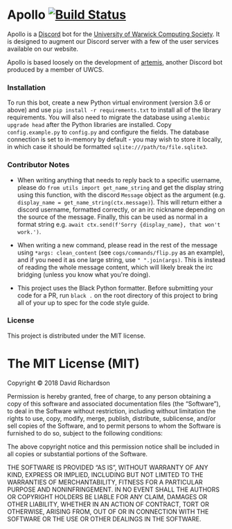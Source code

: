 # Apollo [![Build Status](https://travis-ci.org/UWCS/apollo.svg?branch=master)](https://travis-ci.org/uwcs/apollo)

Apollo is a [Discord](https://discordapp.com/) bot for the [University of Warwick Computing Society](https://uwcs.co.uk).
It is designed to augment our Discord server with a few of the user services available on our website.

Apollo is based loosely on the development of [artemis](https://github.com/rhiannonmichelmore/artemis), another Discord bot produced by a member of UWCS.

### Installation

To run this bot, create a new Python virtual environment (version 3.6 or above) and use `pip install -r requirements.txt` to install all of the library requirements.
You will also need to migrate the database using `alembic upgrade head` after the Python libraries are installed.
Copy `config.example.py` to `config.py` and configure the fields.
The database connection is set to in-memory by default - you may wish to store it locally, in which case it should be formatted `sqlite:///path/to/file.sqlite3`.

### Contributor Notes

* When writing anything that needs to reply back to a specific username, please do `from utils import get_name_string` and get the display string using this function, with the discord `Message` object as the argument (e.g. `display_name = get_name_string(ctx.message)`).
  This will return either a discord username, formatted correctly, or an irc nickname depending on the source of the message.
  Finally, this can be used as normal in a format string e.g. `await ctx.send(f'Sorry {display_name}, that won't work.')`.

* When writing a new command, please read in the rest of the message using `*args: clean_content` (see `cogs/commands/flip.py` as an example), and if you need it as one large string, use `" ".join(args)`.
  This is instead of reading the whole message content, which will likely break the irc bridging (unless you know what you're doing).

* This project uses the Black Python formatter.
  Before submitting your code for a PR, run `black .` on the root directory of this project to bring all of your up to spec for the code style guide.

### License

This project is distributed under the MIT license.

The MIT License (MIT)
=====================

Copyright © 2018 David Richardson

Permission is hereby granted, free of charge, to any person
obtaining a copy of this software and associated documentation
files (the “Software”), to deal in the Software without
restriction, including without limitation the rights to use,
copy, modify, merge, publish, distribute, sublicense, and/or sell
copies of the Software, and to permit persons to whom the
Software is furnished to do so, subject to the following
conditions:

The above copyright notice and this permission notice shall be
included in all copies or substantial portions of the Software.

THE SOFTWARE IS PROVIDED “AS IS”, WITHOUT WARRANTY OF ANY KIND,
EXPRESS OR IMPLIED, INCLUDING BUT NOT LIMITED TO THE WARRANTIES
OF MERCHANTABILITY, FITNESS FOR A PARTICULAR PURPOSE AND
NONINFRINGEMENT. IN NO EVENT SHALL THE AUTHORS OR COPYRIGHT
HOLDERS BE LIABLE FOR ANY CLAIM, DAMAGES OR OTHER LIABILITY,
WHETHER IN AN ACTION OF CONTRACT, TORT OR OTHERWISE, ARISING
FROM, OUT OF OR IN CONNECTION WITH THE SOFTWARE OR THE USE OR
OTHER DEALINGS IN THE SOFTWARE.
